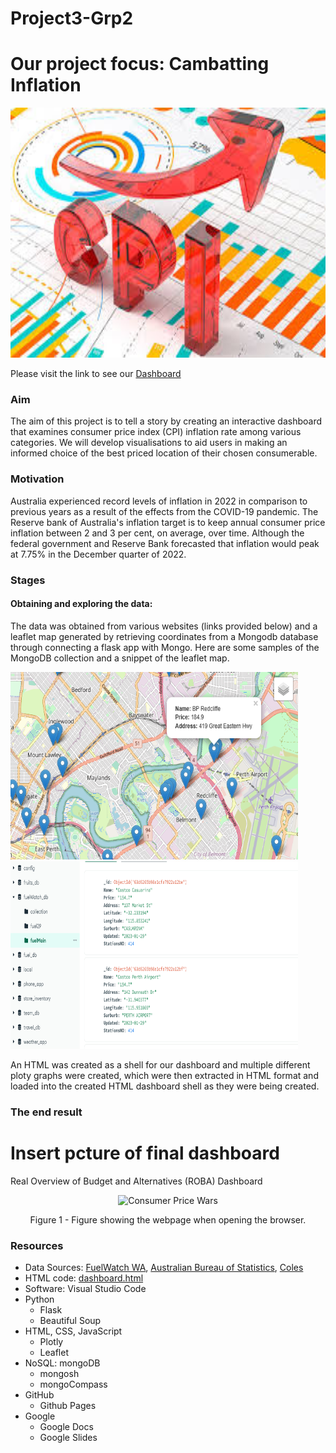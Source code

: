 # Project3-Grp2
# Our project focus: Cambatting Inflation
<p align="center">
  <img width="800" height="400" src="images/img1.png">
</p>

Please visit the link to see our
[Dashboard](https://shanCH3n.github.io/Project3-Grp2/dashboard.html)

### Aim
The aim of this project is to tell a story by creating an interactive dashboard that examines consumer price index (CPI) inflation rate among various categories. We will develop visualisations to aid users in making an informed choice of the best priced location of their chosen consumerable.

### Motivation
Australia experienced record levels of inflation in 2022 in comparison to previous years as a result of the effects from the COVID-19 pandemic.
The Reserve bank of Australia's inflation target is to keep annual consumer price inflation between 2 and 3 per cent, on average,
over time. Although the federal government and Reserve Bank forecasted that inflation would peak at 7.75% in the December quarter of 2022. 

### Stages 
#### Obtaining and exploring the data:
The data was obtained from various websites (links provided below) and a leaflet map generated by retrieving coordinates from a Mongodb database through connecting a flask app with Mongo. Here are some samples of the MongoDB collection and a snippet of the leaflet map.

<p float="left">
  <img width="460" height="300" src="images/sampleStatMap.png">
  <img width="460" height="300"src="images/sampleMongoDB.png">
</p>

An HTML was created as a shell for our dashboard and multiple different ploty graphs were created, which were then extracted in HTML format and loaded into the created HTML dashboard shell as they were being created. 

### The end result
# Insert pcture of final dashboard
Real Overview of Budget and Alternatives (ROBA) Dashboard
<p align = "center">
<img width="800" alt="Consumer Price Wars" src="https://user-images.githubusercontent.com/112173540/215260800-f07e9dd6-2cda-4226-b21a-08ca934c9ca5.png">
</p>
<p align = "center">
Figure 1 - Figure showing the webpage when opening the browser.
</p>

### Resources
- Data Sources: [FuelWatch WA](https://fuelprice.io/api/), [Australian Bureau of Statistics](https://explore.data.abs.gov.au/), [Coles](https://www.coles.com.au/)
- HTML code: <a href="https://github.com/shanCH3n/Project3-Grp2/blob/main/dashboard.html" target="_blank">dashboard.html</a>
- Software: Visual Studio Code
- Python
    - Flask
    - Beautiful Soup
- HTML, CSS, JavaScript
    - Plotly
    - Leaflet
- NoSQL: mongoDB
    - mongosh
    - mongoCompass
- GitHub
    - Github Pages
- Google
    - Google Docs
    - Google Slides
